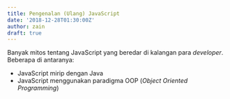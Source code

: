 ```yaml
---
title: Pengenalan (Ulang) JavaScript
date: '2018-12-28T01:30:00Z'
author: zain
draft: true
---
```


Banyak mitos tentang JavaScript yang beredar di kalangan para _developer_. Beberapa di antaranya:

- JavaScript mirip dengan Java
- JavaScript menggunakan paradigma OOP (_Object Oriented Programming_)
